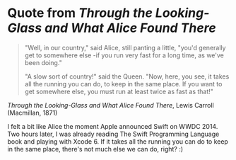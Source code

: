 # Quote from _Through the Looking-Glass and What Alice Found There_

> "Well, in our country," said Alice, still panting a little, "you'd generally get to somewhere else -if you run very fast for a long time, as we've been doing."
>
> "A slow sort of country!" said the Queen. "Now, here, you see, it takes all the running you can do, to keep in the same place. If you want to get somewhere else, you must run at least twice as fast as that!"

_Through the Looking-Glass and What Alice Found There_, Lewis Carroll (Macmillan, 1871)

I felt a bit like Alice the moment Apple announced Swift on WWDC 2014. Two hours later, I was already reading The Swift Programming Language book and playing with Xcode 6. If it takes all the running you can do to keep in the same place, there's not much else we can do, right? :)

